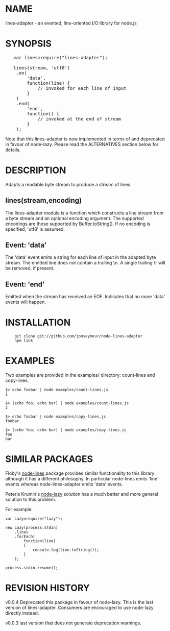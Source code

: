 NAME
====
lines-adapter - an evented, line-oriented I/O library for node.js

SYNOPSIS
========

<pre>
   var lines=require("lines-adapter");

   lines(stream, 'utf8')
    .on(
        'data',
        function(line) {
            // invoked for each line of input
        }
    )
    .end(
        'end',
        function() {
            // invoked at the end of stream
        }
    );
</pre>

Note that this lines-adapter is now implemented in terms of and deprecated in favour of node-lazy.
Please read the ALTERNATIVES section below for details.

DESCRIPTION
===========
Adapts a readable byte stream to produce a stream of lines.

lines(stream,encoding)
----------------------
The lines-adapter module is a function which constructs a line stream from a byte stream and an optional
encoding argument. The supported encodings are those supported by Buffer.toString(). If no encoding is
specified, 'utf8' is assumed.

Event: 'data'
-------------
The 'data' event emits a string for each line of input in the adapted byte stream. The emitted
line does not contain a trailing \\n. A single trailing \\r will be removed, if present.

Event: 'end'
------------
Emitted when the stream has received an EOF. Indicates that no more 'data' events will happen.

INSTALLATION
============
        git clone git://github.com/jonseymour/node-lines-adapter
        npm link

EXAMPLES
========
Two examples are provided in the examples/ directory: count-lines and copy-lines.

    $> echo foobar | node examples/count-lines.js
    1

    $> (echo foo; echo bar) | node examples/count-lines.js
    2

    $> echo foobar | node examples/copy-lines.js
    foobar

    $> (echo foo; echo bar) | node examples/copy-lines.js
    foo
    bar

SIMILAR PACKAGES
================
Floby's [node-lines](https://github.com/Floby/node-lines) package provides similar functionality to this
library although it has a different philosophy. In particular node-lines emits 'line' events whereas
node-lines-adapter emits 'data' events.

Peteris Krumin's [node-lazy](https://github.com/pkrumins/node-lazy) solution has a much better and more general solution to this problem.

For example:

    var Lazy=require("lazy");

    new Lazy(process.stdin)
        .lines
        .forEach(
            function(line)
            {
                console.log(line.toString());
            }
        );

    process.stdin.resume();

REVISION HISTORY
================
v0.0.4
        Deprecated this package in favour of node-lazy.
        This is the last version of lines-adapter. Consumers are encouraged to use node-lazy directly instead.

v0.0.3
        last version that does not generate deprecation warnings.
